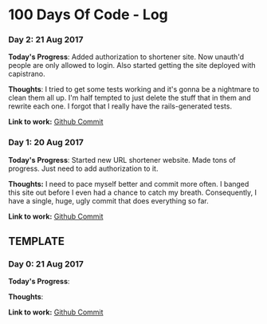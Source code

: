 # 100 Days Of Code - Log

### Day 2: 21 Aug 2017

**Today's Progress**: Added authorization to shortener site.  Now unauth'd
people are only allowed to login.  Also started getting the site deployed with
capistrano.

**Thoughts**: I tried to get some tests working and it's gonna be a nightmare to
clean them all up.  I'm half tempted to just delete the stuff that in them and
rewrite each one.  I forgot that I really have the rails-generated tests.

**Link to work:**
[Github Commit](https://github.com/magikid/shortener/commit/ee4b68714f28260f21dfcc5e9923f606df1d3edf)

### Day 1: 20 Aug 2017

**Today's Progress**: Started new URL shortener website.  Made tons of progress.
Just need to add authorization to it.

**Thoughts:** I need to pace myself better and commit more often.  I banged this
site out before I even had a chance to catch my breath.  Consequently, I have a
single, huge, ugly commit that does everything so far.

**Link to work:**
[Github Commit](https://github.com/magikid/shortener/commit/7858337eb24bfe1598b1ceedfcca24ab74e33f59)



## TEMPLATE
### Day 0: 21 Aug 2017

**Today's Progress**:

**Thoughts**:

**Link to work:**
[Github Commit]()

